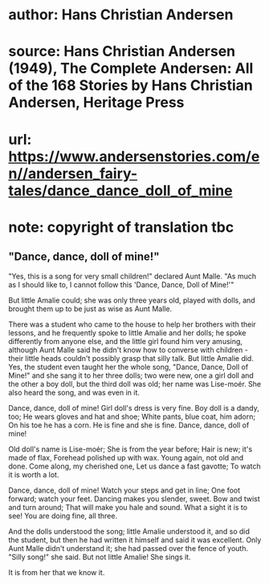 # author: Hans Christian Andersen
# source: Hans Christian Andersen (1949), The Complete Andersen: All of the 168 Stories by Hans Christian Andersen, Heritage Press
# url: https://www.andersenstories.com/en//andersen_fairy-tales/dance_dance_doll_of_mine
# note: copyright of translation tbc

## "Dance, dance, doll of mine!" 

"Yes, this is a song for very small children!" declared Aunt Malle.
"As much as I should like to, I cannot follow this 'Dance, Dance, Doll
of Mine!'"

But little Amalie could; she was only three years old, played with
dolls, and brought them up to be just as wise as Aunt Malle.

There was a student who came to the house to help her brothers with
their lessons, and he frequently spoke to little Amalie and her dolls;
he spoke differently from anyone else, and the little girl found him
very amusing, although Aunt Malle said he didn't know how to converse
with children - their little heads couldn't possibly grasp that silly
talk. But little Amalie did. Yes, the student even taught her the whole
song, "Dance, Dance, Doll of Mine!" and she sang it to her three
dolls; two were new, one a girl doll and the other a boy doll, but the
third doll was old; her name was Lise-moér. She also heard the song, and
was even in it.

Dance, dance, doll of mine!
Girl doll's dress is very fine.
Boy doll is a dandy, too;
He wears gloves and hat and shoe;
White pants, blue coat, him adorn;
On his toe he has a corn.
He is fine and she is fine.
Dance, dance, doll of mine!

Old doll's name is Lise-moér;
She is from the year before;
Hair is new; it's made of flax,
Forehead polished up with wax.
Young again, not old and done.
Come along, my cherished one,
Let us dance a fast gavotte;
To watch it is worth a lot.

Dance, dance, doll of mine!
Watch your steps and get in line;
One foot forward; watch your feet.
Dancing makes you slender, sweet.
Bow and twist and turn around;
That will make you hale and sound.
What a sight it is to see!
You are doing fine, all three.

And the dolls understood the song; little Amalie understood it, and so
did the student, but then he had written it himself and said it was
excellent. Only Aunt Malle didn't understand it; she had passed over
the fence of youth. "Silly song!" she said. But not little Amalie! She
sings it.

It is from her that we know it.

